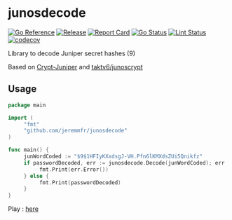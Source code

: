 # junosdecode

[![Go Reference](https://pkg.go.dev/badge/github.com/jeremmfr/junosdecode.svg)](https://pkg.go.dev/github.com/jeremmfr/junosdecode)
[![Release](https://img.shields.io/github/v/release/jeremmfr/junosdecode)](https://github.com/jeremmfr/junosdecode/releases)
[![Report Card](https://goreportcard.com/badge/github.com/jeremmfr/junosdecode)](https://goreportcard.com/report/github.com/jeremmfr/junosdecode)
[![Go Status](https://github.com/jeremmfr/junosdecode/workflows/Go%20Tests/badge.svg)](https://github.com/jeremmfr/junosdecode/actions)
[![Lint Status](https://github.com/jeremmfr/junosdecode/workflows/GolangCI-Lint/badge.svg)](https://github.com/jeremmfr/junosdecode/actions)
[![codecov](https://codecov.io/gh/jeremmfr/junosdecode/branch/main/graph/badge.svg)](https://codecov.io/gh/jeremmfr/junosdecode)

Library to decode Juniper secret hashes ($9$)

Based on [Crypt-Juniper](http://search.cpan.org/dist/Crypt-Juniper/lib/Crypt/Juniper.pm) and [taktv6/junoscrypt](https://github.com/taktv6/junoscrypt)

## Usage

```go
package main

import (
     "fmt"
     "github.com/jeremmfr/junosdecode"
)

func main() {
     junWordCoded := "$9$1HFIyKXxdsgJ-VH.Pfn6lKMXdsZUi5Qnikfz"
     if passwordDecoded, err := junosdecode.Decode(junWordCoded); err != nil {
          fmt.Print(err.Error())
     } else {
          fmt.Print(passwordDecoded)
     }
}
```

Play : [here](https://play.golang.org/p/tibSxKFM_zx)
